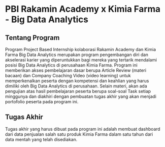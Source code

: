 # PBI Rakamin Academy x Kimia Farma - Big Data Analytics

## Tentang Program

Program Project Based Internship kolaborasi Rakamin Academy dan Kimia Farma Big Data Analytics merupakan program pengembangan diri dan akselerasi karier yang diperuntukkan bagi mereka yang tertarik mendalami posisi Big Data Analytics di perusahaan Kimia Farma. Program ini memberikan akses pembelajaran dasar berupa Article Review (materi bacaan) dan Company Coaching Video (video learning) untuk memperkenalkan peserta dengan kompetensi dan keahlian yang harus dimiliki oleh Big Data Analytics di perusahaan. Selain materi, akan ada pengujian atas hasil pembelajaran peserta berupa soal-soal Task setiap minggunya dan diakhiri dengan pembuatan tugas akhir yang akan menjadi portofolio peserta pada program ini.

## Tugas Akhir

Tugas akhir yang harus dibuat pada program ini adalah membuat dashboard dari data penjualan salah satu produk Kimia Farma dalam satu tahun dari data mentah yang telah disediakan.
